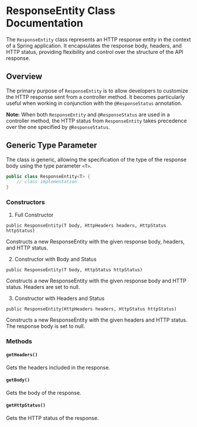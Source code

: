 # ResponseEntity Class Documentation

The `ResponseEntity` class represents an HTTP response entity in the context of a Spring application. It encapsulates the response body, headers, and HTTP status, providing flexibility and control over the structure of the API response.

## Overview

The primary purpose of `ResponseEntity` is to allow developers to customize the HTTP response sent from a controller method. It becomes particularly useful when working in conjunction with the `@ResponseStatus` annotation.

**Note:** When both `ResponseEntity` and `@ResponseStatus` are used in a controller method, the HTTP status from `ResponseEntity` takes precedence over the one specified by `@ResponseStatus`.

## Generic Type Parameter

The class is generic, allowing the specification of the type of the response body using the type parameter `<T>`.

```java
public class ResponseEntity<T> {
    // class implementation
}
```

### Constructors

1. Full Constructor
```
public ResponseEntity(T body, HttpHeaders headers, HttpStatus httpStatus)
```
Constructs a new ResponseEntity with the given response body, headers, and HTTP status.

2. Constructor with Body and Status
```
public ResponseEntity(T body, HttpStatus httpStatus)
```
Constructs a new ResponseEntity with the given response body and HTTP status. Headers are set to null.

3. Constructor with Headers and Status
```
public ResponseEntity(HttpHeaders headers, HttpStatus httpStatus)
```
Constructs a new ResponseEntity with the given headers and HTTP status. The response body is set to null.

### Methods

#### `getHeaders()`
Gets the headers included in the response.

#### `getBody()`
Gets the body of the response.

#### `getHttpStatus()`
Gets the HTTP status of the response.